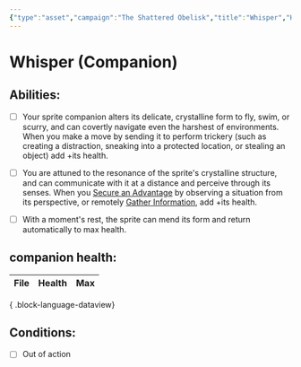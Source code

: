 ```yaml
---
{"type":"asset","campaign":"The Shattered Obelisk","title":"Whisper","Health":2,"Max":2,"dg-publish":true,"permalink":"/campaigns/the-shattered-obelisk/assets/whisper/","dgPassFrontmatter":true,"noteIcon":""}
---
```


# Whisper (Companion)




## Abilities:
- [ ] Your sprite companion alters its delicate, crystalline form to fly, swim, or scurry, and can covertly navigate even the harshest of environments. When you make a move by sending it to perform trickery (such as creating a distraction, sneaking into a protected location, or stealing an object) add +its health.

- [ ] You are attuned to the resonance of the sprite's crystalline structure, and can communicate with it at a distance and perceive through its senses. When you [Secure an Advantage](Moves/adventure/secure_an_advantage) by observing a situation from its perspective, or remotely [Gather Information](Moves/adventure/gather_information), add +its health.

- [ ] With a moment's rest, the sprite can mend its form and return automatically to max health.

## companion health:
| File | Health | Max |
| ---- | ------ | --- |

{ .block-language-dataview}

## Conditions:
- [ ] Out of action
